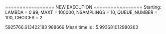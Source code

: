 ================= NEW EXECUTION =================
Starting:
	LAMBDA = 0.99,
	MAXT = 100000,
	NSAMPLINGS = 10,
	QUEUE_NUMBER = 100,
	CHOICES = 2

5925766.613422183 988669
Mean time is : 5.993681012980263
